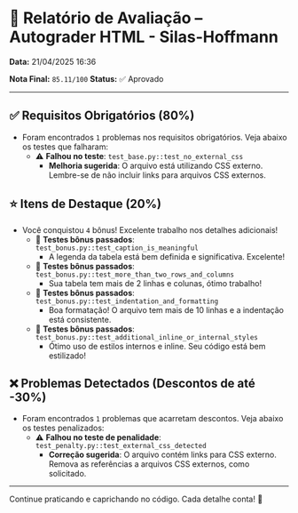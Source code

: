 # 🧪 Relatório de Avaliação – Autograder HTML - Silas-Hoffmann

**Data:** 21/04/2025 16:36

**Nota Final:** `85.11/100`
**Status:** ✅ Aprovado

---
## ✅ Requisitos Obrigatórios (80%)
- Foram encontrados `1` problemas nos requisitos obrigatórios. Veja abaixo os testes que falharam:
  - ⚠️ **Falhou no teste**: `test_base.py::test_no_external_css`
    - **Melhoria sugerida**: O arquivo está utilizando CSS externo. Lembre-se de não incluir links para arquivos CSS externos.

## ⭐ Itens de Destaque (20%)
- Você conquistou `4` bônus! Excelente trabalho nos detalhes adicionais!
  - 🌟 **Testes bônus passados**: `test_bonus.py::test_caption_is_meaningful`
    - A legenda da tabela está bem definida e significativa. Excelente!
  - 🌟 **Testes bônus passados**: `test_bonus.py::test_more_than_two_rows_and_columns`
    - Sua tabela tem mais de 2 linhas e colunas, ótimo trabalho!
  - 🌟 **Testes bônus passados**: `test_bonus.py::test_indentation_and_formatting`
    - Boa formatação! O arquivo tem mais de 10 linhas e a indentação está consistente.
  - 🌟 **Testes bônus passados**: `test_bonus.py::test_additional_inline_or_internal_styles`
    - Ótimo uso de estilos internos e inline. Seu código está bem estilizado!

## ❌ Problemas Detectados (Descontos de até -30%)
- Foram encontrados `1` problemas que acarretam descontos. Veja abaixo os testes penalizados:
  - ⚠️ **Falhou no teste de penalidade**: `test_penalty.py::test_external_css_detected`
    - **Correção sugerida**: O arquivo contém links para CSS externo. Remova as referências a arquivos CSS externos, como solicitado.

---
Continue praticando e caprichando no código. Cada detalhe conta! 💪
